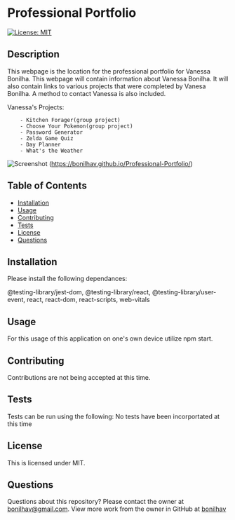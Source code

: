 # Professional Portfolio

  [![License: MIT](https://img.shields.io/badge/License-MIT-yellow.svg)](https://opensource.org/licenses/MIT)
  
  ## Description
  This webpage is the location for the professional portfolio for Vanessa Bonilha. This webpage will contain information about Vanessa Bonilha. It will also contain links to various projects that were completed by Vanesa Bonilha. A method to contact Vanessa is also included. 

  Vanessa's Projects:

        - Kitchen Forager(group project)
        - Choose Your Pokemon(group project)
        - Password Generator
        - Zelda Game Quiz
        - Day Planner
        - What's the Weather 

  ![Screenshot](./public/images/professionalPortfolio.png)
 (https://bonilhav.github.io/Professional-Portfolio/)

  ## Table of Contents

  * [Installation](#installation)
  * [Usage](#usage)
  * [Contributing](#contributing)
  * [Tests](#tests)
  * [License](#license)
  * [Questions](#questions)

  ## Installation

  Please install the following dependances:
  
  @testing-library/jest-dom, @testing-library/react, @testing-library/user-event, react, react-dom, react-scripts, web-vitals
  
  ## Usage

  For this usage of this application on one's own device utilize npm start.

  ## Contributing

  Contributions are not being accepted at this time.

  ## Tests
  
  Tests can be run using the following:
  No tests have been incorportated at this time

  ## License
  
  This is licensed under MIT.
  
  ## Questions

  Questions about this repository? Please contact the owner at [bonilhav@gmail.com](mailto:bonilhav@gmail.com). View more work from the owner in GitHub at [bonilhav](https://github.com/bonilhav)
